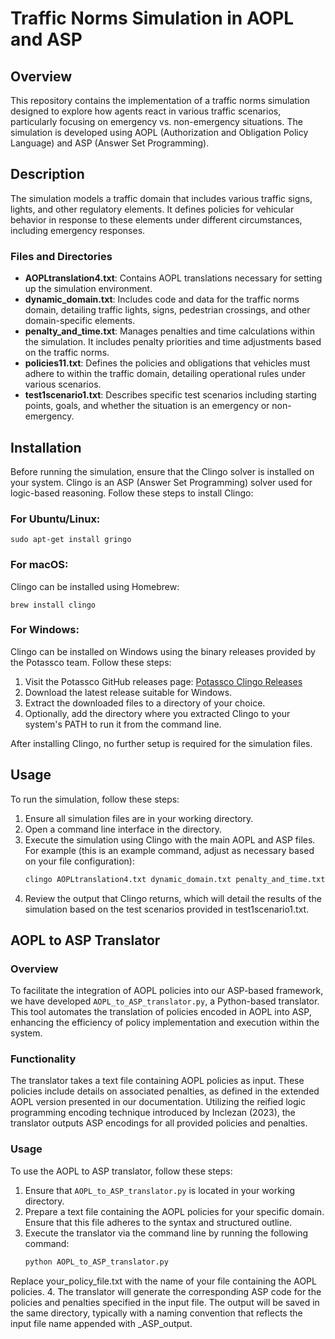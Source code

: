 # Traffic Norms Simulation in AOPL and ASP

## Overview
This repository contains the implementation of a traffic norms simulation designed to explore how agents react in various traffic scenarios, particularly focusing on emergency vs. non-emergency situations. The simulation is developed using AOPL (Authorization and Obligation Policy Language) and ASP (Answer Set Programming).

## Description
The simulation models a traffic domain that includes various traffic signs, lights, and other regulatory elements. It defines policies for vehicular behavior in response to these elements under different circumstances, including emergency responses.

### Files and Directories
- **AOPLtranslation4.txt**: Contains AOPL translations necessary for setting up the simulation environment.
- **dynamic_domain.txt**: Includes code and data for the traffic norms domain, detailing traffic lights, signs, pedestrian crossings, and other domain-specific elements.
- **penalty_and_time.txt**: Manages penalties and time calculations within the simulation. It includes penalty priorities and time adjustments based on the traffic norms.
- **policies11.txt**: Defines the policies and obligations that vehicles must adhere to within the traffic domain, detailing operational rules under various scenarios.
- **test1scenario1.txt**: Describes specific test scenarios including starting points, goals, and whether the situation is an emergency or non-emergency.

## Installation
Before running the simulation, ensure that the Clingo solver is installed on your system. Clingo is an ASP (Answer Set Programming) solver used for logic-based reasoning. Follow these steps to install Clingo:

### For Ubuntu/Linux:
```
sudo apt-get install gringo
```

### For macOS:
Clingo can be installed using Homebrew:
```
brew install clingo
```

### For Windows:
Clingo can be installed on Windows using the binary releases provided by the Potassco team. Follow these steps:
1. Visit the Potassco GitHub releases page: [Potassco Clingo Releases](https://github.com/potassco/clingo/releases)
2. Download the latest release suitable for Windows.
3. Extract the downloaded files to a directory of your choice.
4. Optionally, add the directory where you extracted Clingo to your system's PATH to run it from the command line.

After installing Clingo, no further setup is required for the simulation files.

## Usage
To run the simulation, follow these steps:

1. Ensure all simulation files are in your working directory.
2. Open a command line interface in the directory.
3. Execute the simulation using Clingo with the main AOPL and ASP files. For example (this is an example command, adjust as necessary based on your file configuration):
   ```bash
   clingo AOPLtranslation4.txt dynamic_domain.txt penalty_and_time.txt policies11.txt test1scenario1.txt
4. Review the output that Clingo returns, which will detail the results of the simulation based on the test scenarios provided in test1scenario1.txt.

## AOPL to ASP Translator

### Overview
To facilitate the integration of AOPL policies into our ASP-based framework, we have developed `AOPL_to_ASP_translator.py`, a Python-based translator. This tool automates the translation of policies encoded in AOPL into ASP, enhancing the efficiency of policy implementation and execution within the system.

### Functionality
The translator takes a text file containing AOPL policies as input. These policies include details on associated penalties, as defined in the extended AOPL version presented in our documentation. Utilizing the reified logic programming encoding technique introduced by Inclezan (2023), the translator outputs ASP encodings for all provided policies and penalties.

### Usage
To use the AOPL to ASP translator, follow these steps:

1. Ensure that `AOPL_to_ASP_translator.py` is located in your working directory.
2. Prepare a text file containing the AOPL policies for your specific domain. Ensure that this file adheres to the syntax and structured outline.
3. Execute the translator via the command line by running the following command:
   ```bash
   python AOPL_to_ASP_translator.py 
Replace your_policy_file.txt with the name of your file containing the AOPL policies.
4. The translator will generate the corresponding ASP code for the policies and penalties specified in the input file. The output will be saved in the same directory, typically with a naming convention that reflects the input file name appended with _ASP_output.

